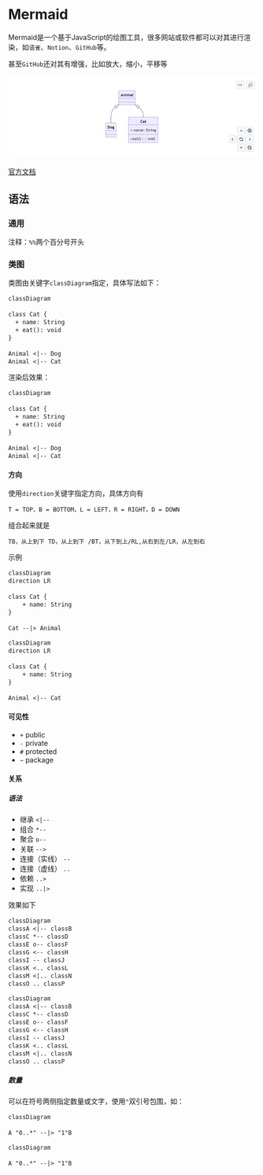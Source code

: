 <!-- omit from toc -->
# Mermaid

Mermaid是一个基于JavaScript的绘图工具，很多网站或软件都可以对其进行渲染，如`语雀`、`Notion`、`GitHub`等。

甚至`GitHub`还对其有增强，比如放大，缩小，平移等

![](images/mermaid-github.png)

[官方文档](https://mermaid.js.org/intro/)

## 语法

### 通用

注释：`%%`两个百分号开头

### 类图

类图由关键字`classDiagram`指定，具体写法如下：
```text
classDiagram

class Cat {
  + name: String
  + eat(): void
}

Animal <|-- Dog
Animal <|-- Cat
```
渲染后效果：
```mermaid
classDiagram

class Cat {
  + name: String
  + eat(): void
}

Animal <|-- Dog
Animal <|-- Cat
```

#### 方向

使用`direction`关键字指定方向，具体方向有
```
T = TOP，B = BOTTOM，L = LEFT，R = RIGHT，D = DOWN
```
组合起来就是
```
TB，从上到下 TD，从上到下 /BT，从下到上/RL,从右到左/LR，从左到右
```
示例
```
classDiagram
direction LR

class Cat {
    + name: String
}

Cat --|> Animal
```
```mermaid
classDiagram
direction LR

class Cat {
    + name: String
}

Animal <|-- Cat
```



#### 可见性

* `+` public
* `-` private
* `#` protected
* `~` package

#### 关系

##### 语法

* 继承 `<|--` 
* 组合 `*--`
* 聚合 `o--`
* 关联 `-->`
* 连接（实线） `--`
* 连接（虚线） `..`
* 依赖 `..>`
* 实现 `..|>`

效果如下
```text
classDiagram
classA <|-- classB
classC *-- classD
classE o-- classF
classG <-- classH
classI -- classJ
classK <.. classL
classM <|.. classN
classO .. classP
```
```mermaid
classDiagram
classA <|-- classB
classC *-- classD
classE o-- classF
classG <-- classH
classI -- classJ
classK <.. classL
classM <|.. classN
classO .. classP
```

##### 数量

可以在符号两侧指定数量或文字，使用`"`双引号包围，如：

```
classDiagram

A "0..*" --|> "1"B
```

```mermaid
classDiagram

A "0..*" --|> "1"B
```
